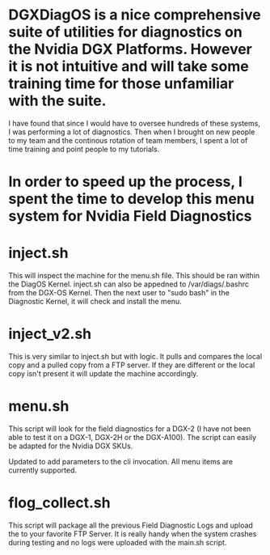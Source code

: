 # DGXDiagOS is a nice comprehensive suite of utilities for diagnostics on the Nvidia DGX Platforms. However it is not intuitive and will take some training time for those unfamiliar with the suite.


I have found that since I would have to oversee hundreds of these systems, I was performing a lot of diagnostics. Then when I brought on new people to my team and the continous rotation of team members, I spent a lot of time training and point people to my tutorials.
# In order to speed up the process, I spent the time to develop this menu system for Nvidia Field Diagnostics

# inject.sh 
This will inspect the machine for the menu.sh file. This should be ran within the DiagOS Kernel.
inject.sh can also be appedned to /var/diags/.bashrc from the DGX-OS Kernel. Then the next user to "sudo bash" in the Diagnostic Kernel, it will check and install the menu.

# inject_v2.sh
This is very similar to inject.sh but with logic.
It pulls and compares the local copy and a pulled copy from a FTP server. If they are different or the local copy isn't present it will update the machine accordingly.

# menu.sh
This script will look for the field diagnostics for a DGX-2 (I have not been able to test it on a DGX-1, DGX-2H or the DGX-A100). 
The script can easily be adapted for the Nvidia DGX SKUs.

Updated to add parameters to the cli invocation. All menu items are currently supported.

# flog_collect.sh
This script will package all the previous Field Diagnostic Logs and upload the to your favorite FTP Server.
It is really handy when the system crashes during testing and no logs were uploaded with the main.sh script.
